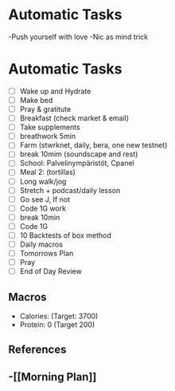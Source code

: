 # Automatic Tasks

-Push yourself with love
-Nic as mind trick

# Automatic Tasks
 
- [ ] Wake up and Hydrate
- [ ] Make bed
- [ ] Pray & gratitute
- [ ] Breakfast (check market & email)
- [ ] Take supplements
- [ ] breathwork 5min
- [ ] Farm (stwrknet, daily, bera, one new testnet)
- [ ] break 10mim (soundscape and rest)
- [ ] School: Palvelinympäristöt, Cpanel
- [ ] Meal 2: (tortillas)
- [ ] Long walk/jog
- [ ] Stretch + podcast/daily lesson
- [ ] Go see J, If not
- [ ] Code 1G work
- [ ] break 10min
- [ ] Code 1G
- [ ] 10 Backtests of box method
- [ ] Daily macros
- [ ] Tomorrows Plan
- [ ] Pray
- [ ] End of Day Review
## Macros

- Calories:  (Target: 3700)
- Protein: 0 (Target 200)
## References
<!-- Links to pages not referenced in the content -->
-[[Morning Plan]]
-
